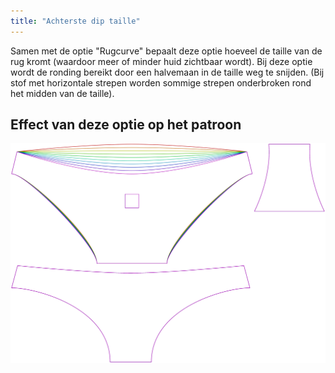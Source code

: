 ```yaml
---
title: "Achterste dip taille"
---
```


Samen met de optie "Rugcurve" bepaalt deze optie hoeveel de taille van de rug kromt (waardoor meer of minder huid zichtbaar wordt). Bij deze optie wordt de ronding bereikt door een halvemaan in de taille weg te snijden. (Bij stof met horizontale strepen worden sommige strepen onderbroken rond het midden van de taille).

## Effect van deze optie op het patroon

![Deze afbeelding toont het effect van deze optie door meerdere varianten die een andere waarde hebben voor deze optie te vervangen](unice_backdip_sample.svg "Effect van deze optie op het patroon")
